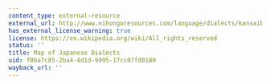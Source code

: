 ```yaml
---
content_type: external-resource
external_url: http://www.nihongoresources.com/language/dialects/kansaiben.html
has_external_license_warning: true
license: https://en.wikipedia.org/wiki/All_rights_reserved
status: ''
title: Map of Japanese Dialects
uid: f0ba7c85-2ba4-4d1d-9995-17cc07fd0189
wayback_url: ''
---
```

